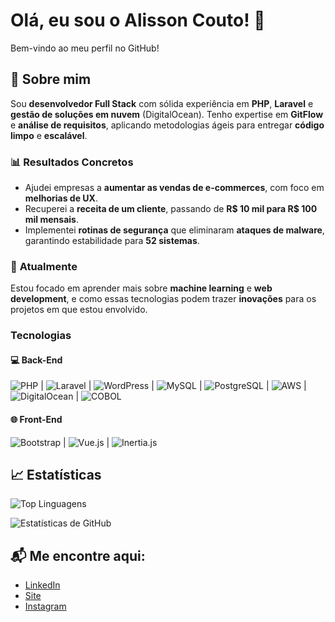 # Olá, eu sou o Alisson Couto! 👋

Bem-vindo ao meu perfil no GitHub!

## 🚀 Sobre mim

Sou **desenvolvedor Full Stack** com sólida experiência em **PHP**, **Laravel** e **gestão de soluções em nuvem** (DigitalOcean). Tenho expertise em **GitFlow** e **análise de requisitos**, aplicando metodologias ágeis para entregar **código limpo** e **escalável**.

### 📊 **Resultados Concretos**
- Ajudei empresas a **aumentar as vendas de e-commerces**, com foco em **melhorias de UX**.
- Recuperei a **receita de um cliente**, passando de **R$ 10 mil para R$ 100 mil mensais**.
- Implementei **rotinas de segurança** que eliminaram **ataques de malware**, garantindo estabilidade para **52 sistemas**.

### 🧠 **Atualmente**
Estou focado em aprender mais sobre **machine learning** e **web development**, e como essas tecnologias podem trazer **inovações** para os projetos em que estou envolvido.

### Tecnologias

#### 💻 **Back-End**

![PHP](https://img.shields.io/badge/PHP-777BB4?style=flat&logo=php&logoColor=white) | ![Laravel](https://img.shields.io/badge/Laravel-EF4135?style=flat&logo=laravel&logoColor=white) | ![WordPress](https://img.shields.io/badge/WordPress-21759B?style=flat&logo=wordpress&logoColor=white) | ![MySQL](https://img.shields.io/badge/MySQL-4479A1?style=flat&logo=mysql&logoColor=white) | ![PostgreSQL](https://img.shields.io/badge/PostgreSQL-4169E1?style=flat&logo=postgresql&logoColor=white) | ![AWS](https://img.shields.io/badge/AWS-232F3E?style=flat&logo=amazonaws&logoColor=white) | ![DigitalOcean](https://img.shields.io/badge/DigitalOcean-0080FF?style=flat&logo=digitalocean&logoColor=white) | ![COBOL](https://img.shields.io/badge/COBOL-005A8D?style=flat&logo=cobol&logoColor=white)

#### 🌐 **Front-End**

![Bootstrap](https://img.shields.io/badge/Bootstrap-7952B3?style=flat&logo=bootstrap&logoColor=white) | ![Vue.js](https://img.shields.io/badge/Vue.js-4FC08D?style=flat&logo=vue.js&logoColor=white) | ![Inertia.js](https://img.shields.io/badge/Inertia.js-4FC08D?style=flat&logo=vue.js&logoColor=white)

## 📈 Estatísticas
![Top Linguagens](https://github-readme-stats.vercel.app/api/top-langs/?username=AlissonCouto&layout=compact)

![Estatísticas de GitHub](https://github-readme-stats.vercel.app/api?username=AlissonCouto&show_icons=true&count_private=true&hide=prs&hide_title=true&theme=radical)

## 📬 Me encontre aqui:
- [LinkedIn](https://www.linkedin.com/in/alissoncouto)
- [Site](https://alissoncouto.com.br)
- [Instagram](https://instagram.com/_alissoncaires)

<!--
**AlissonCouto/AlissonCouto** is a ✨ _special_ ✨ repository because its `README.md` (this file) appears on your GitHub profile.

Here are some ideas to get you started:

- 🔭 I’m currently working on ...
- 🌱 I’m currently learning ...
- 👯 I’m looking to collaborate on ...
- 🤔 I’m looking for help with ...
- 💬 Ask me about ...
- 📫 How to reach me: ...
- 😄 Pronouns: ...
- ⚡ Fun fact: ...
-->
